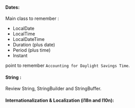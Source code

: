 #### Dates:
Main class to remember :
- LocalDate
- LocalTime
- LocalDateTime
- Duration (plus date)
- Period (plus time)
- Instant

point to remember `Accounting for Daylight Savings Time`.

#### String :
Review String, StringBuilder and StringBuffer.

#### Internationalization & Localization (i18n and l10n):


